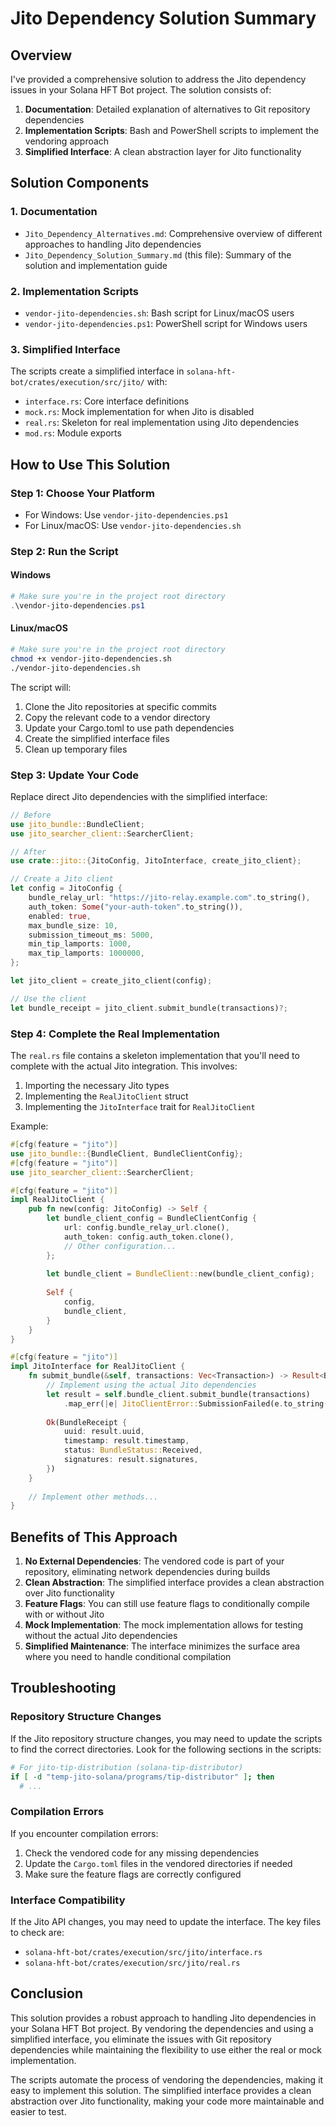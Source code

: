 # Jito Dependency Solution Summary

## Overview

I've provided a comprehensive solution to address the Jito dependency issues in your Solana HFT Bot project. The solution consists of:

1. **Documentation**: Detailed explanation of alternatives to Git repository dependencies
2. **Implementation Scripts**: Bash and PowerShell scripts to implement the vendoring approach
3. **Simplified Interface**: A clean abstraction layer for Jito functionality

## Solution Components

### 1. Documentation

- `Jito_Dependency_Alternatives.md`: Comprehensive overview of different approaches to handling Jito dependencies
- `Jito_Dependency_Solution_Summary.md` (this file): Summary of the solution and implementation guide

### 2. Implementation Scripts

- `vendor-jito-dependencies.sh`: Bash script for Linux/macOS users
- `vendor-jito-dependencies.ps1`: PowerShell script for Windows users

### 3. Simplified Interface

The scripts create a simplified interface in `solana-hft-bot/crates/execution/src/jito/` with:

- `interface.rs`: Core interface definitions
- `mock.rs`: Mock implementation for when Jito is disabled
- `real.rs`: Skeleton for real implementation using Jito dependencies
- `mod.rs`: Module exports

## How to Use This Solution

### Step 1: Choose Your Platform

- For Windows: Use `vendor-jito-dependencies.ps1`
- For Linux/macOS: Use `vendor-jito-dependencies.sh`

### Step 2: Run the Script

#### Windows
```powershell
# Make sure you're in the project root directory
.\vendor-jito-dependencies.ps1
```

#### Linux/macOS
```bash
# Make sure you're in the project root directory
chmod +x vendor-jito-dependencies.sh
./vendor-jito-dependencies.sh
```

The script will:
1. Clone the Jito repositories at specific commits
2. Copy the relevant code to a vendor directory
3. Update your Cargo.toml to use path dependencies
4. Create the simplified interface files
5. Clean up temporary files

### Step 3: Update Your Code

Replace direct Jito dependencies with the simplified interface:

```rust
// Before
use jito_bundle::BundleClient;
use jito_searcher_client::SearcherClient;

// After
use crate::jito::{JitoConfig, JitoInterface, create_jito_client};

// Create a Jito client
let config = JitoConfig {
    bundle_relay_url: "https://jito-relay.example.com".to_string(),
    auth_token: Some("your-auth-token".to_string()),
    enabled: true,
    max_bundle_size: 10,
    submission_timeout_ms: 5000,
    min_tip_lamports: 1000,
    max_tip_lamports: 1000000,
};

let jito_client = create_jito_client(config);

// Use the client
let bundle_receipt = jito_client.submit_bundle(transactions)?;
```

### Step 4: Complete the Real Implementation

The `real.rs` file contains a skeleton implementation that you'll need to complete with the actual Jito integration. This involves:

1. Importing the necessary Jito types
2. Implementing the `RealJitoClient` struct
3. Implementing the `JitoInterface` trait for `RealJitoClient`

Example:

```rust
#[cfg(feature = "jito")]
use jito_bundle::{BundleClient, BundleClientConfig};
#[cfg(feature = "jito")]
use jito_searcher_client::SearcherClient;

#[cfg(feature = "jito")]
impl RealJitoClient {
    pub fn new(config: JitoConfig) -> Self {
        let bundle_client_config = BundleClientConfig {
            url: config.bundle_relay_url.clone(),
            auth_token: config.auth_token.clone(),
            // Other configuration...
        };
        
        let bundle_client = BundleClient::new(bundle_client_config);
        
        Self {
            config,
            bundle_client,
        }
    }
}

#[cfg(feature = "jito")]
impl JitoInterface for RealJitoClient {
    fn submit_bundle(&self, transactions: Vec<Transaction>) -> Result<BundleReceipt, JitoClientError> {
        // Implement using the actual Jito dependencies
        let result = self.bundle_client.submit_bundle(transactions)
            .map_err(|e| JitoClientError::SubmissionFailed(e.to_string()))?;
            
        Ok(BundleReceipt {
            uuid: result.uuid,
            timestamp: result.timestamp,
            status: BundleStatus::Received,
            signatures: result.signatures,
        })
    }
    
    // Implement other methods...
}
```

## Benefits of This Approach

1. **No External Dependencies**: The vendored code is part of your repository, eliminating network dependencies during builds
2. **Clean Abstraction**: The simplified interface provides a clean abstraction over Jito functionality
3. **Feature Flags**: You can still use feature flags to conditionally compile with or without Jito
4. **Mock Implementation**: The mock implementation allows for testing without the actual Jito dependencies
5. **Simplified Maintenance**: The interface minimizes the surface area where you need to handle conditional compilation

## Troubleshooting

### Repository Structure Changes

If the Jito repository structure changes, you may need to update the scripts to find the correct directories. Look for the following sections in the scripts:

```bash
# For jito-tip-distribution (solana-tip-distributor)
if [ -d "temp-jito-solana/programs/tip-distributor" ]; then
  # ...
```

### Compilation Errors

If you encounter compilation errors:

1. Check the vendored code for any missing dependencies
2. Update the `Cargo.toml` files in the vendored directories if needed
3. Make sure the feature flags are correctly configured

### Interface Compatibility

If the Jito API changes, you may need to update the interface. The key files to check are:

- `solana-hft-bot/crates/execution/src/jito/interface.rs`
- `solana-hft-bot/crates/execution/src/jito/real.rs`

## Conclusion

This solution provides a robust approach to handling Jito dependencies in your Solana HFT Bot project. By vendoring the dependencies and using a simplified interface, you eliminate the issues with Git repository dependencies while maintaining the flexibility to use either the real or mock implementation.

The scripts automate the process of vendoring the dependencies, making it easy to implement this solution. The simplified interface provides a clean abstraction over Jito functionality, making your code more maintainable and easier to test.